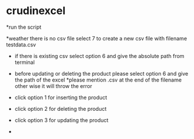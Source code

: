 # crudinexcel


*run the script 

*weather there is no csv file select 7 to create a new csv file with filename testdata.csv

* if there is existing csv select option 6 and give the absolute path from terminal

* before updating or deleting the product please select  option 6 and give the path of the excel 
*please mention .csv at the end of the filename other wise it will throw the error

* click option 1 for inserting the product
* click option 2 for deleting the product
* click option 3 for updating the product
* 

